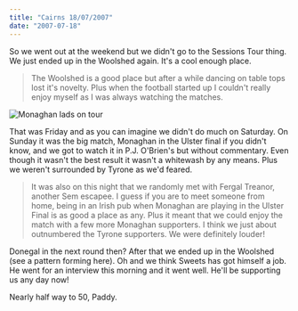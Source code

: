 ```yaml
---
title: "Cairns 18/07/2007"
date: "2007-07-18"
---
```

So we went out at the weekend but we didn't go to the Sessions Tour thing. We just ended up in the Woolshed again. It's a cool enough place.

> The Woolshed is a good place but after a while dancing on table tops lost it's novelty.  Plus when the football started up I couldn't really enjoy myself as I was always watching the matches.

![Monaghan lads on tour](/images/monaghan.jpg "Monaghan lads on tour")

That was Friday and as you can imagine we didn't do much on Saturday. On Sunday it was the big match, Monaghan in the Ulster final if you didn't know, and we got to watch it in P.J. O'Brien's but without commentary. Even though it wasn't the best result it wasn't a whitewash by any means. Plus we weren't surrounded by Tyrone as we'd feared.

> It was also on this night that we randomly met with Fergal Treanor, another Sem escapee. I guess if you are to meet someone from home, being in an Irish pub when Monaghan are playing in the Ulster Final is as good a place as any. Plus it meant that we could enjoy the match with a few more Monaghan supporters. I think we just about outnumbered the Tyrone supporters. We were definitely louder!

Donegal in the next round then? After that we ended up in the Woolshed (see a pattern forming here). Oh and we think Sweets has got himself a job. He went for an interview this morning and it went well. He'll be supporting us any day now!

Nearly half way to 50,
Paddy.